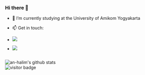 ### Hi there 👋


- 🔭 I’m currently studying at the University of Amikom Yogyakarta

- 📫 Get in touch: <br>
- [![](https://img.shields.io/badge/Email-halimbla2@gmail.com-red)](mailto:halimbla2@gmail.com)<br>
- [![](https://img.shields.io/badge/telegram-https%3A%2F%2Ft.me%2Fiyhtruemint-brightgreen)](https://t.me/iyhtruemint)<br><br>

![an-halim's github stats](https://github-readme-stats.vercel.app/api?username=an-halim&title_color=000&text_color=000&show_icons=true&icon_color=000)<br>
![visitor badge](https://visitor-badge.glitch.me/badge?page_id=an-halim) <br>


